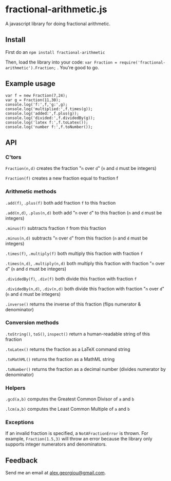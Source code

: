 # fractional-arithmetic.js #

A javascript library for doing fractional arithmetic.

## Install

First do an `npm install fractional-arithmetic`

Then, load the library into your code: `var Fraction = require('fractional-arithmetic').Fraction;` . You're good to go.


## Example usage

	var f = new Fraction(7,24);
	var g = Fraction(11,30);
	console.log('f:',f,'g:',g);
	console.log('multiplied:',f.times(g));
	console.log('added:',f.plus(g));
	console.log('divided:',f.dividedBy(g));
	console.log('latex f:',f.toLatex());
	console.log('number f:',f.toNumber());


## API

### C'tors
`Fraction(n,d)` creates the fraction "`n` over `d`" (`n` and `d` must be integers) 
	
`Fraction(f)` creates a new fraction equal to fraction f
	
### Arithmetic methods

`.add(f)`, `.plus(f)` both add fraction `f` to this fraction
	
`.add(n,d)`, `.plus(n,d)` both add "`n` over `d`" to this fraction (`n` and `d` must be integers)

`.minus(f)` subtracts fraction `f` from this fraction
	
`.minus(n,d)` subtracts "`n` over `d`" from this fraction (`n` and `d` must be integers)

`.times(f)`, `.multiply(f)` both multiply this fraction with fraction `f`

`.times(n,d)`, `.multiply(n,d)` both multiply this fraction with fraction "`n` over `d`" (`n` and `d` must be integers)

`.dividedBy(f)`, `.div(f)` both divide this fraction with fraction `f`
	
`.dividedBy(n,d)`, `.div(n,d)` both divide this fraction with fraction "`n` over `d`" (`n` and `d` must be integers)
	
`.inverse()` returns the inverse of this fraction (flips numerator & denominator)
	
### Conversion methods

`.toString()`, `toS()`, `inspect()` return a human-readable string of this fraction
	
`.toLatex()` returns the fraction as a LaTeX command string
	
`.toMathML()` returns the fraction as a MathML string
	
`.toNumber()` returns the fraction as a decimal number (divides numerator by denominator)
	
### Helpers
	
`.gcd(a,b)` computes the Greatest Common Divisor of `a` and `b`
	
`.lcm(a,b)` computes the Least Common Multiple of `a` and `b`

### Exceptions

If an invalid fraction is specified, a `NotAFractionError` is thrown. For example, `Fraction(1.5,3)` will throw an error because the library only supports integer numerators and denominators.

## Feedback

Send me an email at <a href="mailto:alex.georgiou@gmail.com">alex.georgiou@gmail.com</a>.
